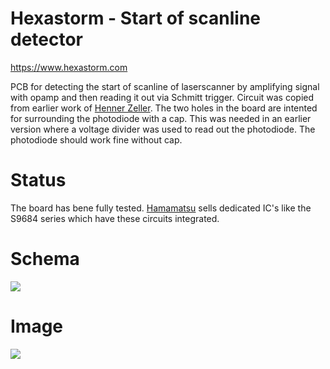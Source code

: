 Hexastorm - Start of scanline detector
========================================

https://www.hexastorm.com

PCB for detecting the start of scanline of laserscanner by amplifying signal with opamp and then reading it out via Schmitt trigger.
Circuit was copied from earlier work of [Henner Zeller](https://github.com/hzeller/ldgraphy/tree/master/pcb/cape).
The two holes in the board are intented for surrounding the photodiode with a cap. This was needed in an earlier version where a voltage divider was used to read out the photodiode. The photodiode should work fine without cap.

# Status
The board has bene fully tested. [Hamamatsu](https://www.hamamatsu.com) sells dedicated IC's like the S9684 series which have these circuits integrated.

# Schema
![](/images/photodiode_cape.svg)
# Image
![](https://cdn.hackaday.io/images/4840941564576132738.jpg)

